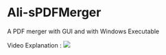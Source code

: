 # Ali-sPDFMerger
A PDF merger with GUI and with Windows Executable 

Video Explanation : 
![](https://github.com/iamAliAsgharKhan/Ali-sPDFMerger/Your_GIF_Name.gif)
